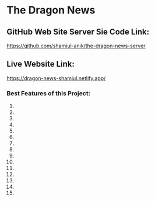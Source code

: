# The Dragon News

## GitHub Web Site Server Sie Code Link: 
https://github.com/shamiul-anik/the-dragon-news-server

## Live Website Link:
https://dragon-news-shamiul.netlify.app/

### Best Features of this Project:
1. 
2. 
3. 
4. 
5. 
6. 
7. 
8. 
9. 
10. 
11. 
12. 
13. 
14. 
15. 
